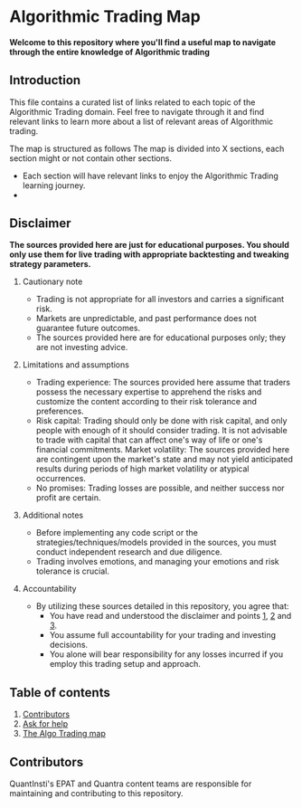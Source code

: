 # Algorithmic Trading Map
#### Welcome to this repository where you'll find a useful map to navigate through the entire knowledge of Algorithmic trading

## Introduction 

This file contains a curated list of links related to each topic of the Algorithmic Trading domain. Feel free to navigate through it and find relevant links to learn more about a list of relevant areas of Algorithmic trading.

The map is structured as follows
The map is divided into X sections, each section might or not contain other sections.
- Each section will have relevant links to enjoy the Algorithmic Trading learning journey.
- 
## Disclaimer
**The sources provided here are just for educational purposes. You should only use them for live trading with appropriate backtesting and tweaking strategy parameters.**

1. Cautionary note <a id='one'></a>
   
    - Trading is not appropriate for all investors and carries a significant risk.
    - Markets are unpredictable, and past performance does not guarantee future outcomes.
    - The sources provided here are for educational purposes only; they are not investing advice.
2. Limitations and assumptions <a id='two'></a>
    - Trading experience: The sources provided here assume that traders possess the necessary expertise to apprehend the risks and customize the content according to their risk tolerance and preferences.
    - Risk capital: Trading should only be done with risk capital, and only people with enough of it should consider trading. It is not advisable to trade with capital that can affect one's way of life or one's financial commitments.
    Market volatility: The sources provided here are contingent upon the market's state and may not yield anticipated results during periods of high market volatility or atypical occurrences.
    - No promises: Trading losses are possible, and neither success nor profit are certain.
3. Additional notes <a id='three'></a>
    - Before implementing any code script or the strategies/techniques/models provided in the sources, you must conduct independent research and due diligence.
    - Trading involves emotions, and managing your emotions and risk tolerance is crucial.
4. Accountability
    - By utilizing these sources detailed in this repository, you agree that:
        - You have read and understood the disclaimer and points [1](#one), [2](#two) and [3](#three).
        - You assume full accountability for your trading and investing decisions.
        - You alone will bear responsibility for any losses incurred if you employ this trading setup and approach.

## Table of contents
1. [Contributors](#contributors)
2. [Ask for help](#help)
3. [The Algo Trading map](#setups)

<a id='contributors'></a>
## Contributors
QuantInsti's EPAT and Quantra content teams are responsible for maintaining and contributing to this repository.
